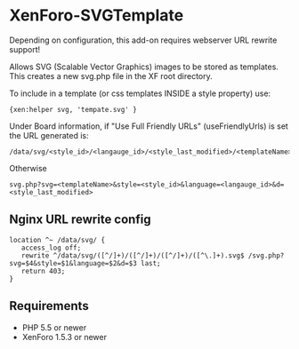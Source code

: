 # XenForo-SVGTemplate

Depending on configuration, this add-on requires webserver URL rewrite support!

Allows SVG (Scalable Vector Graphics) images to be stored as templates. This creates a new svg.php file in the XF root directory.

To include in a template (or css templates INSIDE a style property) use:
```
{xen:helper svg, 'tempate.svg' }
```

Under Board information, if "Use Full Friendly URLs" (useFriendlyUrls) is set the URL generated is:
```
/data/svg/<style_id>/<langauge_id>/<style_last_modified>/<templateName>.svg
```
Otherwise
```
svg.php?svg=<templateName>&style=<style_id>&language=<langauge_id>&d=<style_last_modified>
```

## Nginx URL rewrite config

```
location ^~ /data/svg/ {
   access_log off;
   rewrite ^/data/svg/([^/]+)/([^/]+)/([^/]+)/([^\.]+).svg$ /svg.php?svg=$4&style=$1&language=$2&d=$3 last;
   return 403;
}
```

## Requirements

- PHP 5.5 or newer
- XenForo 1.5.3 or newer